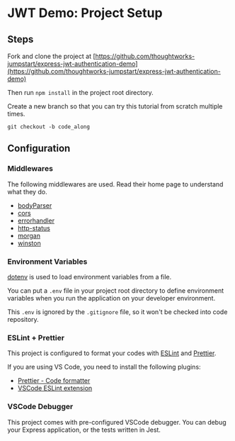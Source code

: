# JWT Demo: Project Setup

## Steps

Fork and clone the project at [https://github.com/thoughtworks-jumpstart/express-jwt-authentication-demo](https://github.com/thoughtworks-jumpstart/express-jwt-authentication-demo)

Then run `npm install` in the project root directory.

Create a new branch so that you can try this tutorial from scratch multiple times.

```text
git checkout -b code_along
```

## Configuration

### Middlewares

The following middlewares are used. Read their home page to understand what they do.

* [bodyParser](https://www.npmjs.com/package/body-parser)
* [cors](https://www.npmjs.com/package/cors)
* [errorhandler](https://www.npmjs.com/package/errorhandler)
* [http-status](https://www.npmjs.com/package/http-status)
* [morgan](https://www.npmjs.com/package/morgan)
* [winston](https://www.npmjs.com/package/winston)

### Environment Variables

[dotenv](https://www.npmjs.com/package/dotenv) is used to load environment variables from a file.

You can put a `.env` file in your project root directory to define environment variables when you run the application on your developer environment.

This `.env` is ignored by the `.gitignore` file, so it won't be checked into code repository.

### ESLint + Prettier

This project is configured to format your codes with [ESLint](https://eslint.org/) and [Prettier](https://github.com/prettier/prettier).

If you are using VS Code, you need to install the following plugins:

* [Prettier - Code formatter](https://marketplace.visualstudio.com/items?itemName=esbenp.prettier-vscode)
* [VSCode ESLint extension](https://marketplace.visualstudio.com/items?itemName=dbaeumer.vscode-eslint)

### VSCode Debugger

This project comes with pre-configured VSCode debugger. You can debug your Express application, or the tests written in Jest.


